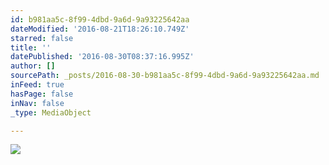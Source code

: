 ```yaml
---
id: b981aa5c-8f99-4dbd-9a6d-9a93225642aa
dateModified: '2016-08-21T18:26:10.749Z'
starred: false
title: ''
datePublished: '2016-08-30T08:37:16.995Z'
author: []
sourcePath: _posts/2016-08-30-b981aa5c-8f99-4dbd-9a6d-9a93225642aa.md
inFeed: true
hasPage: false
inNav: false
_type: MediaObject

---
```

![](https://the-grid-user-content.s3-us-west-2.amazonaws.com/7649b5e0-29e7-4b94-b9a6-3b2a6e08a99c.jpg)